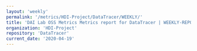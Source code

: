 ```yaml
---
layout: 'weekly'
permalink: '/metrics/HDI-Project/DataTracer/WEEKLY/'
title: 'DAI Lab OSS Metrics Metrics report for DataTracer | WEEKLY-REPORT-2020-04-19'
organization: 'HDI-Project'
repository: 'DataTracer'
current_date: '2020-04-19'
---
```

